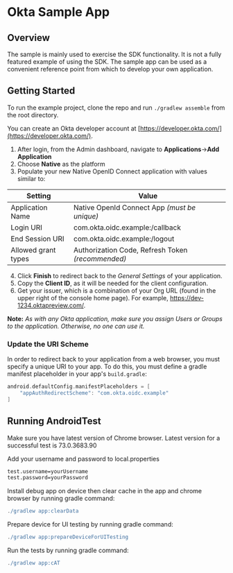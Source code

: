 # Okta Sample App

## Overview

The sample is mainly used to exercise the SDK functionality. It is not a fully featured example of using the SDK. The sample app can be used as a convenient reference point from which to develop your own application.

## Getting Started

To run the example project, clone the repo and run `./gradlew assemble` from the root directory.

You can create an Okta developer account at [https://developer.okta.com/](https://developer.okta.com/).

1. After login, from the Admin dashboard, navigate to **Applications**&rarr;**Add Application**
2. Choose **Native** as the platform
3. Populate your new Native OpenID Connect application with values similar to:

| Setting              | Value                                               |
| -------------------- | --------------------------------------------------- |
| Application Name     | Native OpenId Connect App *(must be unique)*        |
| Login URI            | com.okta.oidc.example:/callback                     |
| End Session URI      | com.okta.oidc.example:/logout                       |
| Allowed grant types  | Authorization Code, Refresh Token *(recommended)*   |

4. Click **Finish** to redirect back to the *General Settings* of your application.
5. Copy the **Client ID**, as it will be needed for the client configuration.
6. Get your issuer, which is a combination of your Org URL (found in the upper right of the console home page). For example, https://dev-1234.oktapreview.com/.

**Note:** *As with any Okta application, make sure you assign Users or Groups to the application. Otherwise, no one can use it.*

### Update the URI Scheme

In order to redirect back to your application from a web browser, you must specify a unique URI to
your app. To do this, you must define a gradle manifest placeholder in your app's `build.gradle`:

```gradle
android.defaultConfig.manifestPlaceholders = [
    "appAuthRedirectScheme": "com.okta.oidc.example"
]
```

## Running AndroidTest

Make sure you have latest version of Chrome browser. Latest version for a successful test is 73.0.3683.90

Add your username and password to local.properties

```bash
test.username=yourUsername
test.password=yourPassword
```

Install debug app on device then clear cache in the app and chrome browser by running gradle command:

```gradle
./gradlew app:clearData
```

Prepare device for UI testing by running gradle command:

```gradle
./gradlew app:prepareDeviceForUITesting
```

Run the tests by running gradle command:

```gradle
./gradlew app:cAT
```
